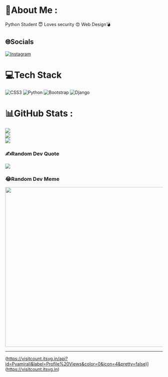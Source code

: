 # 💫About Me :
Python Student 😇
Loves security 😍
Web Design💣

## 🌐Socials
[![Instagram](https://img.shields.io/badge/Instagram-%23E4405F.svg?logo=Instagram&logoColor=white)](https://instagram.com/Py.white) 

# 💻Tech Stack
![CSS3](https://img.shields.io/badge/css3-%231572B6.svg?style=for-the-badge&logo=css3&logoColor=white) ![Python](https://img.shields.io/badge/python-3670A0?style=for-the-badge&logo=python&logoColor=ffdd54) ![Bootstrap](https://img.shields.io/badge/bootstrap-%23563D7C.svg?style=for-the-badge&logo=bootstrap&logoColor=white) ![Django](https://img.shields.io/badge/django-%23092E20.svg?style=for-the-badge&logo=django&logoColor=white)
# 📊GitHub Stats :
![](https://github-readme-stats.vercel.app/api?username=Pyamirali&theme=dark&hide_border=true&include_all_commits=false&count_private=true)<br/>
![](https://github-readme-streak-stats.herokuapp.com/?user=Pyamirali&theme=dark&hide_border=true)<br/>
![](https://github-readme-stats.vercel.app/api/top-langs/?username=Pyamirali&theme=dark&hide_border=true&include_all_commits=false&count_private=true&layout=compact)

### ✍️Random Dev Quote
![](https://quotes-github-readme.vercel.app/api?type=vetical&theme=radical)

### 😂Random Dev Meme
<img src="https://random-memer.herokuapp.com/" width="512px"/>

---
(https://visitcount.itsvg.in/api?id=Pyamirali&label=Profile%20Views&color=0&icon=4&pretty=false)](https://visitcount.itsvg.in)

